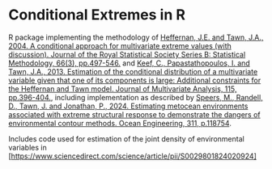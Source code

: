 # Conditional Extremes in R
R package implementing the methodology of 
[Heffernan, J.E. and Tawn, J.A., 2004. A conditional approach for multivariate extreme values (with discussion). Journal of the Royal Statistical Society Series B: Statistical Methodology, 66(3), pp.497-546.](https://academic.oup.com/jrsssb/article/66/3/497/7098439) 
and 
[Keef, C., Papastathopoulos, I. and Tawn, J.A., 2013. Estimation of the conditional distribution of a multivariate variable given that one of its components is large: Additional constraints for the Heffernan and Tawn model. Journal of Multivariate Analysis, 115, pp.396-404.](https://www.sciencedirect.com/science/article/pii/S0047259X12002436), 
including implementation as described by 
[Speers, M., Randell, D., Tawn, J. and Jonathan, P., 2024. Estimating metocean environments associated with extreme structural response to demonstrate the dangers of environmental contour methods. Ocean Engineering, 311, p.118754](https://www.sciencedirect.com/science/article/pii/S0029801824020924).

Includes code used for estimation of the joint density of environmental variables in [https://www.sciencedirect.com/science/article/pii/S0029801824020924]
